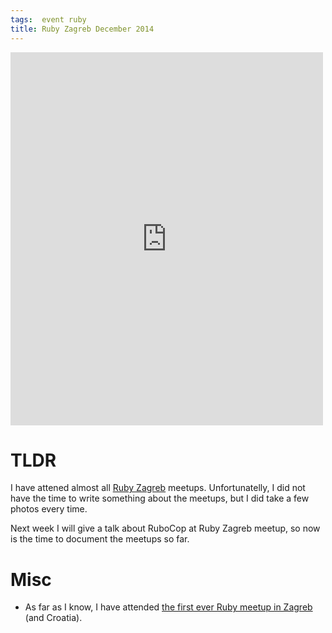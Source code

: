 ```yaml
---
tags:  event ruby
title: Ruby Zagreb December 2014
---
```

<iframe src="https://www.facebook.com/plugins/post.php?href=https%3A%2F%2Fwww.facebook.com%2Fmedia%2Fset%2F%3Fset%3Da.10153749287402290.1073741845.735252289%26type%3D3&width=500" width="500" height="597" style="border:none;overflow:hidden" scrolling="no" frameborder="0" allowTransparency="true"></iframe>

# TLDR

I have attened almost all [Ruby Zagreb](http://www.meetup.com/rubyzg/) meetups. Unfortunatelly, I did not have the time to write something about the meetups, but I did take a few photos every time.

Next week I will give a talk about RuboCop at Ruby Zagreb meetup, so now is the time to document the meetups so far.

# Misc

- As far as I know, I have attended [the first ever Ruby meetup in Zagreb](/ruby-on-beers-1) (and Croatia).
